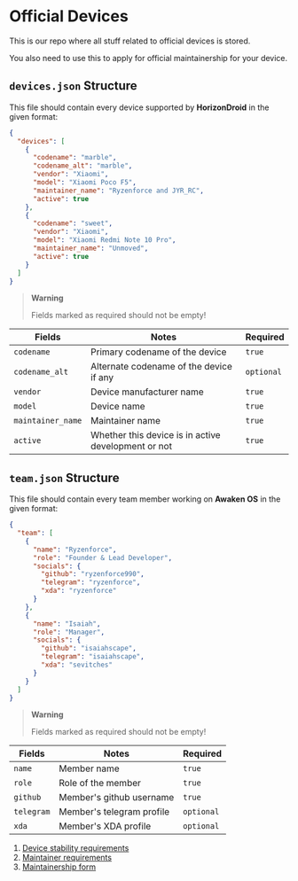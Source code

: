 # Official Devices

This is our repo where all stuff related to official devices is stored.

You also need to use this to apply for official maintainership for your device.

## `devices.json` Structure

This file should contain every device supported by **HorizonDroid** in the given format:

```json
{
  "devices": [
    {
      "codename": "marble",
      "codename_alt": "marble",
      "vendor": "Xiaomi",
      "model": "Xiaomi Poco F5",
      "maintainer_name": "Ryzenforce and JYR_RC",
      "active": true
    },
    {
      "codename": "sweet",
      "vendor": "Xiaomi",
      "model": "Xiaomi Redmi Note 10 Pro",
      "maintainer_name": "Unmoved",
      "active": true
    }
  ]
}
```

> **Warning**
>
> Fields marked as required should not be empty!

| Fields            | Notes                                               | Required   |
| ----------------- | --------------------------------------------------- | ---------- |
| `codename`        | Primary codename of the device                      | `true`     |
| `codename_alt`    | Alternate codename of the device if any             | `optional` |
| `vendor`          | Device manufacturer name                            | `true`     |
| `model`           | Device name                                         | `true`     |
| `maintainer_name` | Maintainer name                                     | `true`     |
| `active`          | Whether this device is in active development or not | `true`     |

## `team.json` Structure

This file should contain every team member working on **Awaken OS** in the given format:

```json
{
  "team": [
    {
      "name": "Ryzenforce",
      "role": "Founder & Lead Developer",
      "socials": {
        "github": "ryzenforce990",
        "telegram": "ryzenforce",
        "xda": "ryzenforce"
      }
    },
    {
      "name": "Isaiah",
      "role": "Manager",
      "socials": {
        "github": "isaiahscape",
        "telegram": "isaiahscape",
        "xda": "sevitches"
      }
    }
  ]
}
```

> **Warning**
>
> Fields marked as required should not be empty!

| Fields     | Notes                     | Required   |
| ---------- | ------------------------- | ---------- |
| `name`     | Member name               | `true`     |
| `role`     | Role of the member        | `true`     |
| `github`   | Member's github username  | `true`     |
| `telegram` | Member's telegram profile | `optional` |
| `xda`      | Member's XDA profile      | `optional` |

1. [Device stability requirements](requirements.md)
2. [Maintainer requirements](maintainerreq.md)
3. [Maintainership form](https://docs.google.com/forms/d/e/1FAIpQLSf3Jdy915yD3BVqkTd-JwO0um5if8y-0mahjwEszqadgITaaA/viewform)
